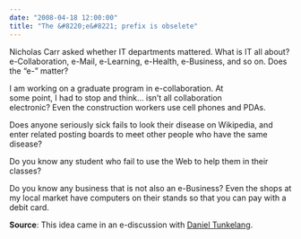 ```yaml
---
date: "2008-04-18 12:00:00"
title: "The &#8220;e&#8221; prefix is obselete"
---
```




Nicholas Carr asked whether IT departments mattered. What is IT all about? e-Collaboration, e-Mail, e-Learning, e-Health, e-Business, and so on. Does the &ldquo;e-&rdquo; matter?

I am working on a graduate program in e-collaboration. At<br/>
some point, I had to stop and think&hellip; isn&rsquo;t all collaboration<br/>
electronic? Even the construction workers use cell phones and PDAs.

Does anyone seriously sick fails to look their disease on Wikipedia, and enter related posting boards to meet other people who have the same disease?

Do you know any student who fail to use the Web to help them in their classes?

Do you know any business that is not also an e-Business? Even the shops at my local market have computers on their stands so that you can pay with a debit card.

__Source__: This idea came in an e-discussion with [Daniel Tunkelang](https://thenoisychannel.blogspot.com/).
